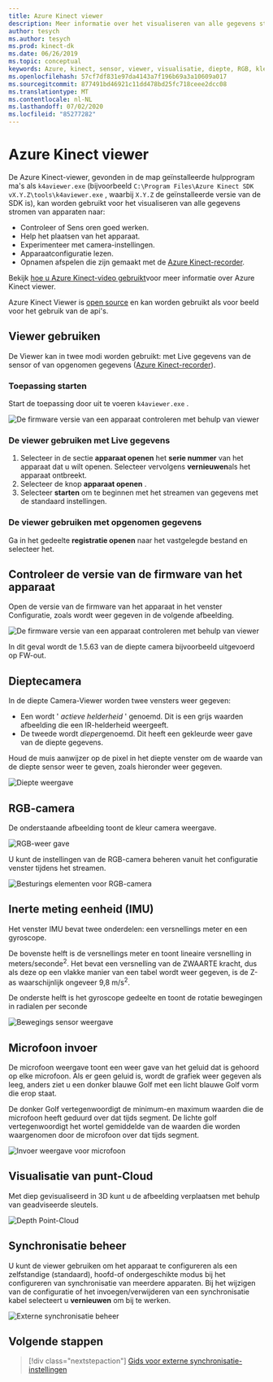 ```yaml
---
title: Azure Kinect viewer
description: Meer informatie over het visualiseren van alle gegevens stromen van apparaten met behulp van de Azure Kinect-viewer.
author: tesych
ms.author: tesych
ms.prod: kinect-dk
ms.date: 06/26/2019
ms.topic: conceptual
keywords: Azure, kinect, sensor, viewer, visualisatie, diepte, RGB, kleur, IMU, audio, microfoon, punt-Cloud
ms.openlocfilehash: 57cf7df831e97da4143a7f196b69a3a10609a017
ms.sourcegitcommit: 877491bd46921c11dd478bd25fc718ceee2dcc08
ms.translationtype: MT
ms.contentlocale: nl-NL
ms.lasthandoff: 07/02/2020
ms.locfileid: "85277282"
---
```

# <a name="azure-kinect-viewer"></a>Azure Kinect viewer

De Azure Kinect-viewer, gevonden in de map geïnstalleerde hulpprogram ma's als `k4aviewer.exe` (bijvoorbeeld `C:\Program Files\Azure Kinect SDK vX.Y.Z\tools\k4aviewer.exe` , waarbij `X.Y.Z` de geïnstalleerde versie van de SDK is), kan worden gebruikt voor het visualiseren van alle gegevens stromen van apparaten naar:

* Controleer of Sens oren goed werken.
* Help het plaatsen van het apparaat.
* Experimenteer met camera-instellingen.
* Apparaatconfiguratie lezen.
* Opnamen afspelen die zijn gemaakt met de [Azure Kinect-recorder](azure-kinect-recorder.md).

Bekijk [hoe u Azure Kinect-video gebruikt](https://www.microsoft.com/videoplayer/embed/RE3hNwG)voor meer informatie over Azure Kinect viewer.

Azure Kinect Viewer is [open source](https://github.com/microsoft/Azure-Kinect-Sensor-SDK/tree/develop/tools/k4aviewer) en kan worden gebruikt als voor beeld voor het gebruik van de api's.

## <a name="use-viewer"></a>Viewer gebruiken

De Viewer kan in twee modi worden gebruikt: met Live gegevens van de sensor of van opgenomen gegevens ([Azure Kinect-recorder](azure-kinect-recorder.md)).

### <a name="start-application"></a>Toepassing starten

Start de toepassing door uit te voeren `k4aviewer.exe` .

![De firmware versie van een apparaat controleren met behulp van viewer](./media/how-to-guides/open-viewer.png)

### <a name="use-the-viewer-with-live-data"></a>De viewer gebruiken met Live gegevens

1. Selecteer in de sectie **apparaat openen** het **serie nummer** van het apparaat dat u wilt openen. Selecteer vervolgens **vernieuwen**als het apparaat ontbreekt.
2. Selecteer de knop **apparaat openen** .
3. Selecteer **starten** om te beginnen met het streamen van gegevens met de standaard instellingen.

### <a name="use-the-viewer-with-recorded-data"></a>De viewer gebruiken met opgenomen gegevens

Ga in het gedeelte **registratie openen** naar het vastgelegde bestand en selecteer het.

## <a name="check-device-firmware-version"></a>Controleer de versie van de firmware van het apparaat

Open de versie van de firmware van het apparaat in het venster Configuratie, zoals wordt weer gegeven in de volgende afbeelding.

![De firmware versie van een apparaat controleren met behulp van viewer](./media/how-to-guides/check-firmware-update.png)

In dit geval wordt de 1.5.63 van de diepte camera bijvoorbeeld uitgevoerd op FW-out.

## <a name="depth-camera"></a>Dieptecamera

In de diepte Camera-Viewer worden twee vensters weer gegeven:

* Een wordt ' *actieve helderheid* ' genoemd. Dit is een grijs waarden afbeelding die een IR-helderheid weergeeft.
* De tweede wordt *dieper*genoemd. Dit heeft een gekleurde weer gave van de diepte gegevens.

Houd de muis aanwijzer op de pixel in het diepte venster om de waarde van de diepte sensor weer te geven, zoals hieronder weer gegeven.

![Diepte weergave](./media/how-to-guides/depth-camera.png)

## <a name="rgb-camera"></a>RGB-camera

De onderstaande afbeelding toont de kleur camera weergave.

![RGB-weer gave](./media/how-to-guides/viewer-rgb-camera.png)

U kunt de instellingen van de RGB-camera beheren vanuit het configuratie venster tijdens het streamen.

![Besturings elementen voor RGB-camera](./media/how-to-guides/rgb-camera-settings.png)

## <a name="inertial-measurement-unit-imu"></a>Inerte meting eenheid (IMU)

Het venster IMU bevat twee onderdelen: een versnellings meter en een gyroscope.

De bovenste helft is de versnellings meter en toont lineaire versnelling in meters/seconde<sup>2</sup>.  Het bevat een versnelling van de ZWAARTE kracht, dus als deze op een vlakke manier van een tabel wordt weer gegeven, is de Z-as waarschijnlijk ongeveer 9,8 m/s<sup>2</sup>.

De onderste helft is het gyroscope gedeelte en toont de rotatie bewegingen in radialen per seconde

![Bewegings sensor weergave](./media/how-to-guides/viewer-mu-settings.png)

## <a name="microphone-input"></a>Microfoon invoer

De microfoon weergave toont een weer gave van het geluid dat is gehoord op elke microfoon. Als er geen geluid is, wordt de grafiek weer gegeven als leeg, anders ziet u een donker blauwe Golf met een licht blauwe Golf vorm die erop staat.

De donker Golf vertegenwoordigt de minimum-en maximum waarden die de microfoon heeft geduurd over dat tijds segment. De lichte golf vertegenwoordigt het wortel gemiddelde van de waarden die worden waargenomen door de microfoon over dat tijds segment.

![Invoer weergave voor microfoon](./media/how-to-guides/microphone-data.png)

## <a name="point-cloud-visualization"></a>Visualisatie van punt-Cloud

Met diep gevisualiseerd in 3D kunt u de afbeelding verplaatsen met behulp van geadviseerde sleutels.

![Depth Point-Cloud](./media/how-to-guides/depth-point-cloud.png)

## <a name="synchronization-control"></a>Synchronisatie beheer

U kunt de viewer gebruiken om het apparaat te configureren als een zelfstandige (standaard), hoofd-of ondergeschikte modus bij het configureren van synchronisatie van meerdere apparaten.
Bij het wijzigen van de configuratie of het invoegen/verwijderen van een synchronisatie kabel selecteert u **vernieuwen** om bij te werken.

![Externe synchronisatie beheer](./media/how-to-guides/sync-control.png)

## <a name="next-steps"></a>Volgende stappen

> [!div class="nextstepaction"]
>[Gids voor externe synchronisatie-instellingen](https://support.microsoft.com/help/4494429/sync-multiple-azure-kinect-dk-devices)
